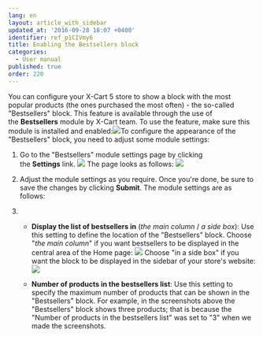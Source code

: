 ```yaml
---
lang: en
layout: article_with_sidebar
updated_at: '2016-09-28 18:07 +0400'
identifier: ref_p1CIVmy6
title: Enabling the Bestsellers block
categories:
  - User manual
published: true
order: 220
---
```



You can configure your X-Cart 5 store to show a block with the most popular products (the ones purchased the most often) - the so-called "Bestsellers" block. This feature is available through the use of the **Bestsellers** module by X-Cart team. To use the feature, make sure this module is installed and enabled:![]({{site.baseurl}}/attachments/6389774/8719209.png)To configure the appearance of the "Bestsellers" block, you need to adjust some module settings:

1.  Go to the "Bestsellers" module settings page by clicking the **Settings** link.
    ![]({{site.baseurl}}/attachments/6389774/8719210.png)
    The page looks as follows:
    ![]({{site.baseurl}}/attachments/6389774/8719212.png)
2.  Adjust the module settings as you require. Once you're done, be sure to save the changes by clicking **Submit**.
    The module settings are as follows:

1.  *   **Display the list of bestsellers in** (_the main column_ / _a side box_): Use this setting to define the location of the "Bestsellers" block. Choose "_the main column_" if you want bestsellers to be displayed in the central area of the Home page:
        ![]({{site.baseurl}}/attachments/6389774/8719214.png)
        Choose "in a side box" if you want the block to be displayed in the sidebar of your store's website:
        ![]({{site.baseurl}}/attachments/6389774/8719215.png)

    *   **Number of products in the bestsellers list**: Use this setting to specify the maximum number of products that can be shown in the "Bestsellers" block. For example, in the screenshots above the "Bestsellers" block shows three products; that is because the "Number of products in the bestsellers list" was set to "3" when we made the screenshots.

